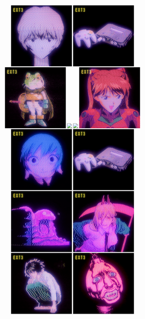 <p align="center">
  <img src="download.gif" width="200"/>
  <img src="3.gif" width="200"/>
  <img src="4.gif" width="200"/>
  <img src="9.gif" width="200"/>
  <img src="10.gif" width="200"/>
  <img src="11.gif" width="200"/>
  <img src="12.gif" width="200"/>
  <img src="3.gif" width="200"/>
  <img src="8.gif" width="200"/>
  <img src="7.gif" width="200"/>
  <img src="6.gif" width="200"/>
  <img src="5.gif" width="200"/>
</p>
<!-- Creado por @Polygon1993 -->









